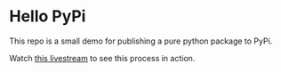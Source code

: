 # Hello PyPi

This repo is a small demo for publishing a pure python package to PyPi.

Watch [this livestream][livestream] to see this process in action.

[livestream]: https://example.com/todo
